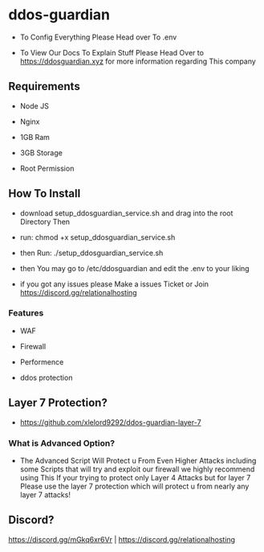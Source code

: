 # ddos-guardian
- To Config Everything Please Head over To .env 


- To View Our Docs To Explain Stuff Please Head Over to https://ddosguardian.xyz for more information regarding This company

## Requirements
* Node JS

* Nginx

* 1GB Ram

* 3GB Storage

* Root Permission

## How To Install
* download setup_ddosguardian_service.sh and drag into the root Directory Then

* run: chmod +x setup_ddosguardian_service.sh

* then Run: ./setup_ddosguardian_service.sh

* then You may go to /etc/ddosguardian and edit the .env to your liking

* if you got any issues please Make a issues Ticket or Join https://discord.gg/relationalhosting

### Features
- WAF

- Firewall

- Performence

- ddos protection


## Layer 7 Protection?
- https://github.com/xlelord9292/ddos-guardian-layer-7

### What is Advanced Option?
- The Advanced Script Will Protect u From Even Higher Attacks including some Scripts that will try and exploit our firewall we highly recommend using This If your trying to protect only Layer 4 Attacks but for layer 7 Please use the layer 7 protection which will protect u from nearly any layer 7 attacks!


## Discord?
https://discord.gg/mGkq6xr6Vr | https://discord.gg/relationalhosting
